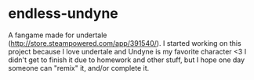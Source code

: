 # endless-undyne
A fangame made for undertale (http://store.steampowered.com/app/391540/).
I started working on this project because I love undertale and Undyne is my favorite character <3
I didn't get to finish it due to homework and other stuff, but I hope one day someone can "remix" it, and/or complete it. 

